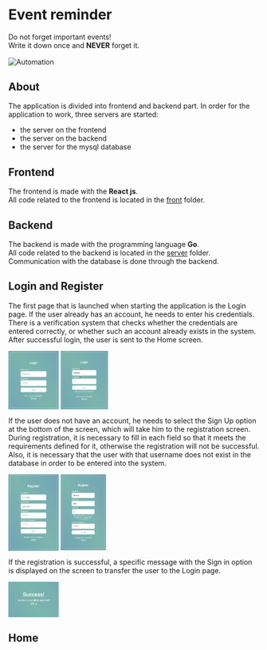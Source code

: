 # Event reminder

Do not forget important events!<br />
Write it down once and **NEVER** forget it.

<img align='center' alt = 'Automation' width = '300' src = 'https://assets.website-files.com/5daaade3e3e3f04da71daa8e/62905b592241713298ec0337_Event%20reminder%20Compress.gif'>

## About

The application is divided into frontend and backend part. In order for the application to work, three servers are started:

- the server on the frontend
- the server on the backend
- the server for the mysql database

## Frontend

The frontend is made with the **React js**. <br />
All code related to the frontend is located in the [front](/front/) folder.

## Backend

The backend is made with the programming language **Go**.<br />
All code related to the backend is located in the [server](/server/) folder. 
Communication with the database is done through the backend.

## Login and Register

The first page that is launched when starting the application is the Login page. If the user already has an account, he needs to enter his credentials. There is a verification system that checks whether the credentials are entered correctly, or whether such an account already exists in the system. After successful login, the user is sent to the Home screen.

<p align="left">
  <img src="./images/loginPage.png" width="20%" align="center"/>
  <img src="./images/wrongLoginPage.png" width="19%" align="center"/>
</p>

If the user does not have an account, he needs to select the Sign Up option at the bottom of the screen, which will take him to the registration screen. During registration, it is necessary to fill in each field so that it meets the requirements defined for it, otherwise the registration will not be successful. Also, it is necessary that the user with that username does not exist in the database in order to be entered into the system.

<p align="left">
  <img src="./images/registerPage.png" width="20%" align="center"/>
  <img src="./images/wrongRegisterPage.png" width="18.2%" align="center"/>
</p>

If the registration is successful, a specific message with the Sign in option is displayed on the screen to transfer the user to the Login page.

<p align="left">
  <img src="./images/successPage.png" width="20%" align="center"/>
</p>

## Home

